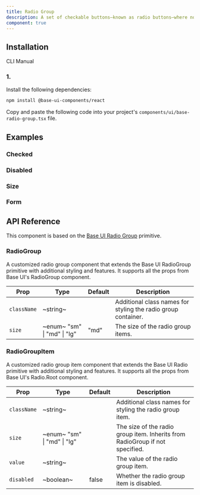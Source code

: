 ```yaml
---
title: Radio Group
description: A set of checkable buttons—known as radio buttons—where no more than one of the buttons can be checked at a time.
component: true
---
```


## Installation

  CLI
  Manual

### 1. 
Install the following dependencies:

```bash
npm install @base-ui-components/react
```

Copy and paste the following code into your project's `components/ui/base-radio-group.tsx` file.

## Examples

### Checked

### Disabled

### Size

### Form

## API Reference

This component is based on the [Base UI Radio Group](https://base-ui.com/react/components/radio-group) primitive.

### RadioGroup

A customized radio group component that extends the Base UI RadioGroup primitive with additional styling and features. It supports all the props from Base UI's RadioGroup component.

| **Prop**    | **Type**                                                 | **Default** | **Description**                                               |
| ----------- | -------------------------------------------------------- | ----------- | ------------------------------------------------------------- |
| `className` | ~string~                                                 |        | Additional class names for styling the radio group container. |
| `size`      | ~enum~  "sm" \| "md" \| "lg"  | "md"        | The size of the radio group items.                            |

### RadioGroupItem

A customized radio group item component that extends the Base UI Radio primitive with additional styling and features. It supports all the props from Base UI's Radio.Root component.

| **Prop**    | **Type**                                                 | **Default** | **Description**                                                              |
| ----------- | -------------------------------------------------------- | ----------- | ---------------------------------------------------------------------------- |
| `className` | ~string~                                                 |        | Additional class names for styling the radio group item.                     |
| `size`      | ~enum~  "sm" \| "md" \| "lg"  |        | The size of the radio group item. Inherits from RadioGroup if not specified. |
| `value`     | ~string~                                                 |        | The value of the radio group item.                                           |
| `disabled`  | ~boolean~                                                | false       | Whether the radio group item is disabled.                                    |